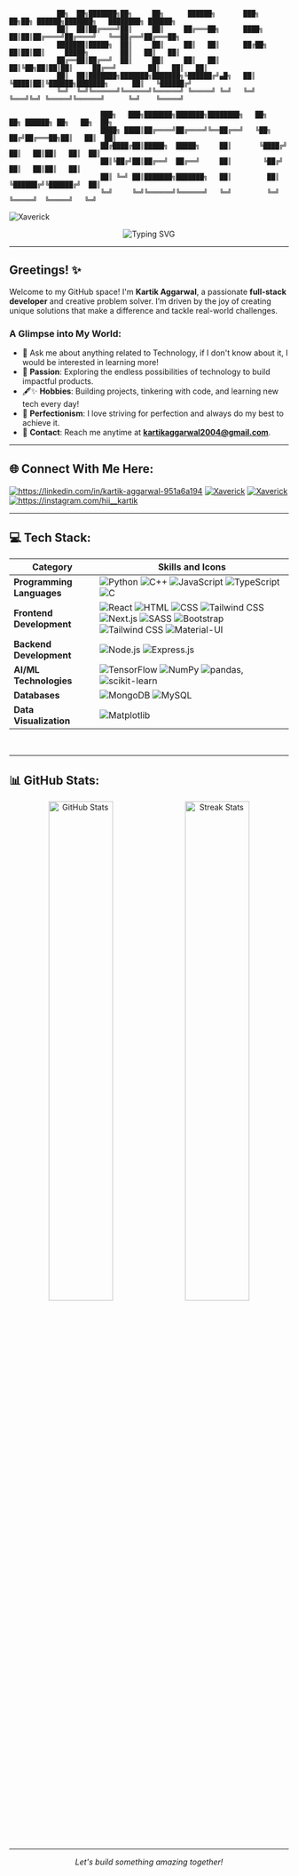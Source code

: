 ```
            ██╗  ██╗███████╗██╗     ██╗      ██████╗       ███╗   ██╗██╗ ██████╗███████╗   ████████╗ ██████╗
            ██║  ██║██╔════╝██║     ██║     ██╔═══██╗      ████╗  ██║██║██╔════╝██╔════╝   ╚══██╔══╝██╔═══██╗
            ███████║█████╗  ██║     ██║     ██║   ██║      ██╔██╗ ██║██║██║     █████╗        ██║   ██║   ██║
            ██╔══██║██╔══╝  ██║     ██║     ██║   ██║      ██║╚██╗██║██║██║     ██╔══╝        ██║   ██║   ██║
            ██║  ██║███████╗███████╗███████╗╚██████╔╝▄█╗   ██║ ╚████║██║╚██████╗███████╗      ██║   ╚██████╔╝
            ╚═╝  ╚═╝╚══════╝╚══════╝╚══════╝ ╚═════╝ ╚═╝   ╚═╝  ╚═══╝╚═╝ ╚═════╝╚══════╝      ╚═╝    ╚═════╝  
            
                       ███╗   ███╗███████╗███████╗████████╗   ██╗   ██╗ ██████╗ ██╗   ██╗  ██╗
                       ████╗ ████║██╔════╝██╔════╝╚══██╔══╝   ╚██╗ ██╔╝██╔═══██╗██║   ██║  ██║
                       ██╔████╔██║█████╗  █████╗     ██║       ╚████╔╝ ██║   ██║██║   ██║  ██║
                       ██║╚██╔╝██║██╔══╝  ██╔══╝     ██║        ╚██╔╝  ██║   ██║██║   ██║  
                       ██║ ╚═╝ ██║███████╗███████╗   ██║         ██║   ╚██████╔╝╚██████╔╝  ██║
                       ╚═╝     ╚═╝╚══════╝╚══════╝   ╚═╝         ╚═╝    ╚═════╝  ╚═════╝   ╚═╝
```
<p align="left"> <img src="https://komarev.com/ghpvc/?username=Xaverick&label=Profile%20views&color=0e75b6&style=flat" alt="Xaverick" /> </p>
 
<div align="center">
  <img src="https://readme-typing-svg.herokuapp.com?font=Sedan+SC&size=40&weight=600&duration=5000&pause=700&color=F5F5F5&background=15151500&center=true&vCenter=true&random=false&width=800&lines=Hi%2C+I+Am+Kartik+Aggarwal%F0%9F%91%8B;Technology+And+Coding+Enthusiast!" alt="Typing SVG"/>
</div>

---

## Greetings! ✨

Welcome to my GitHub space! I'm **Kartik Aggarwal**, a passionate **full-stack developer** and creative problem solver. I’m driven by the joy of creating unique solutions that make a difference and tackle real-world challenges.

### A Glimpse into My World:

- 💬 Ask me about anything related to Technology, if I don't know about it, I would be interested in learning more!
- 🔄 **Passion**: Exploring the endless possibilities of technology to build impactful products.
- 🖋✨ **Hobbies**: Building projects, tinkering with code, and learning new tech every day!
- 💎 **Perfectionism**: I love striving for perfection and always do my best to achieve it.
- 📧 **Contact**: Reach me anytime at **kartikaggarwal2004@gmail.com**.


---

<div>

## 🌐 Connect With Me Here:
<p align="left">
<a href="https://linkedin.com/in/kartik-aggarwal-951a6a194" target="blank"><img align="center" src="https://img.shields.io/badge/LinkedIn-0077B5?style=for-the-badge&logo=linkedin&logoColor=white" alt="https://linkedin.com/in/kartik-aggarwal-951a6a194" /></a>
<a href="https://leetcode.com/u/Xaverick" target="blank"><img align="center" src="https://img.shields.io/badge/-LeetCode-FFA116?style=for-the-badge&logo=LeetCode&logoColor=black" alt="Xaverick" /></a>
<a href="https://kartikaggarwal.com/" target="blank"><img align="center" src="https://img.shields.io/badge/Portfolio-%23000000.svg?style=for-the-badge&logo=firefox&logoColor=#FF7139" alt="Xaverick" /></a>
<a href="https://instagram.com/hii__kartik" target="blank"><img align="center" src="https://img.shields.io/badge/Instagram-%23E4405F.svg?logo=Instagram&logoColor=white" alt="https://instagram.com/hii__kartik" /></a>
</p>

---

## 💻 Tech Stack:

| Category                     | Skills and Icons                                                            |
|------------------------------|---------------------------------------------------------------------------|
| **Programming Languages**    | ![Python](https://img.shields.io/badge/python-3670A0?style=for-the-badge&logo=python&logoColor=ffdd54) ![C++](https://img.shields.io/badge/c++-%2300599C.svg?style=for-the-badge&logo=c%2B%2B&logoColor=white) ![JavaScript](https://img.shields.io/badge/javascript-%23323330.svg?style=for-the-badge&logo=javascript&logoColor=%23F7DF1E) ![TypeScript](https://img.shields.io/badge/typescript-%23007ACC.svg?style=for-the-badge&logo=typescript&logoColor=white) ![C](https://img.shields.io/badge/c-%2300599C.svg?style=for-the-badge&logo=c&logoColor=white)  |
| **Frontend Development**     | ![React](https://img.shields.io/badge/react-%2320232a.svg?style=for-the-badge&logo=react&logoColor=%2361DAFB) ![HTML](https://img.shields.io/badge/html5-%23E34F26.svg?style=for-the-badge&logo=html5&logoColor=white) ![CSS](https://img.shields.io/badge/css3-%231572B6.svg?style=for-the-badge&logo=css3&logoColor=white) ![Tailwind CSS](https://img.shields.io/badge/tailwindcss-%2338B2AC.svg?style=for-the-badge&logo=tailwind-css&logoColor=white) ![Next.js](https://img.shields.io/badge/Next-black?style=for-the-badge&logo=next.js&logoColor=white) ![SASS](https://img.shields.io/badge/SASS-%23CC6699.svg?style=for-the-badge&logo=SASS&logoColor=white) ![Bootstrap](https://img.shields.io/badge/bootstrap-%23563D7C.svg?style=for-the-badge&logo=bootstrap&logoColor=white) ![Tailwind CSS](https://img.shields.io/badge/tailwindcss-%2338B2AC.svg?style=for-the-badge&logo=tailwind-css&logoColor=white) ![Material-UI](https://img.shields.io/badge/Material--UI-%230081CB.svg?style=for-the-badge&logo=material-ui&logoColor=white) |
| **Backend Development**      | ![Node.js](https://img.shields.io/badge/node.js-6DA55F?style=for-the-badge&logo=node.js&logoColor=white) ![Express.js](https://img.shields.io/badge/express.js-%23404d59.svg?style=for-the-badge&logo=express&logoColor=%2361DAFB) |
| **AI/ML Technologies**       | ![TensorFlow](https://img.shields.io/badge/TensorFlow-%23FF6F00.svg?style=for-the-badge&logo=TensorFlow&logoColor=white) ![NumPy](https://img.shields.io/badge/numpy-%23013243.svg?style=for-the-badge&logo=numpy&logoColor=white) ![pandas](https://img.shields.io/badge/pandas-%23150458.svg?style=for-the-badge&logo=pandas&logoColor=white), ![scikit-learn](https://img.shields.io/badge/scikit--learn-%23F7931E.svg?style=for-the-badge&logo=scikit-learn&logoColor=white) |
| **Databases**                | ![MongoDB](https://img.shields.io/badge/MongoDB-%234ea94b.svg?style=for-the-badge&logo=mongodb&logoColor=white) ![MySQL](https://img.shields.io/badge/mysql-4479A1.svg?style=for-the-badge&logo=mysql&logoColor=white) |
| **Data Visualization**       | ![Matplotlib](https://img.shields.io/badge/Matplotlib-%23ffffff.svg?style=for-the-badge&logo=Matplotlib&logoColor=black)|

<br>

---

## 📊 GitHub Stats:
  
<div align="center">
  <img width="48%" src="https://github-readme-stats.vercel.app/api?username=Xaverick&show_icons=true&theme=dark&rank_icon=github&border_radius=10" alt="GitHub Stats" />
  <img width="48%" src="https://streak-stats.demolab.com/?user=Xaverick&count_private=true&theme=dark&border_radius=10" alt="Streak Stats" />
</div>

---

<p align="center">
  <i>Let's build something amazing together!</i>
</p>


